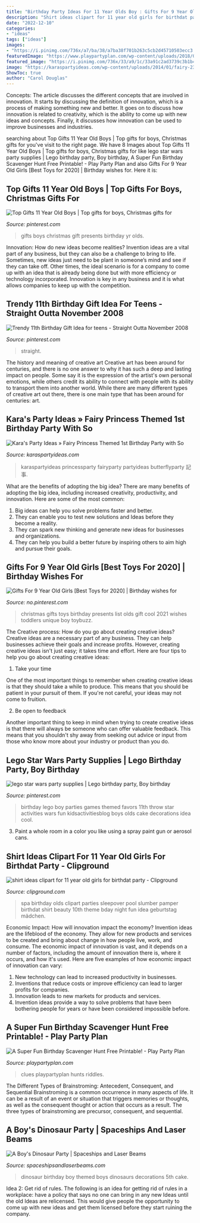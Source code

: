 ```yaml
---
title: "Birthday Party Ideas For 11 Year Olds Boy : Gifts For 9 Year Old Girls [best Toys For 2020]"
description: "Shirt ideas clipart for 11 year old girls for birthdat party"
date: "2022-12-10"
categories:
- "ideas"
tags: ["ideas"]
images:
- "https://i.pinimg.com/736x/a7/ba/38/a7ba38f701b263c5cb2d45710503ecc3.jpg"
featuredImage: "https://www.playpartyplan.com/wp-content/uploads/2018/06/birthday-scavenger-hunt-pins-4-of-4-610x1350.jpg"
featured_image: "https://i.pinimg.com/736x/33/a9/1c/33a91c2ad3739c3b1b4d32902f80fd26.jpg"
image: "https://karaspartyideas.com/wp-content/uploads/2014/01/fairy-23.jpg"
ShowToc: true
author: "Carol Douglas"
---
```



Concepts:
The article discusses the different concepts that are involved in innovation. It starts by discussing the definition of innovation, which is a process of making something new and better. It goes on to discuss how innovation is related to creativity, which is the ability to come up with new ideas and concepts. Finally, it discusses how innovation can be used to improve businesses and industries.

	

		
searching about Top Gifts 11 Year Old Boys | Top gifts for boys, Christmas gifts for you've visit to the right page. We have 8 Images about Top Gifts 11 Year Old Boys | Top gifts for boys, Christmas gifts for like lego star wars party supplies | Lego birthday party, Boy birthday, A Super Fun Birthday Scavenger Hunt Free Printable! - Play Party Plan and also Gifts For 9 Year Old Girls [Best Toys for 2020] | Birthday wishes for. Here it is:
		
    
## Top Gifts 11 Year Old Boys | Top Gifts For Boys, Christmas Gifts For

<img loading=lazy src="https://i.pinimg.com/736x/a7/ba/38/a7ba38f701b263c5cb2d45710503ecc3.jpg" onerror="this.onerror=null;this.src='https://tse3.mm.bing.net/th?id=OIP.AsA12TlKbDa9GsClylAZfgHaPG&amp;pid=15.1';" alt="Top Gifts 11 Year Old Boys | Top gifts for boys, Christmas gifts for">

_Source: pinterest.com_

>gifts boys christmas gift presents birthday yr olds. 

	

Innovation: How do new ideas become realities?
Invention ideas are a vital part of any business, but they can also be a challenge to bring to life. Sometimes, new ideas just need to be plant in someone’s mind and see if they can take off. Other times, the ideal scenario is for a company to come up with an idea that is already being done but with more efficiency or technology incorporated. Innovation is key in any business and it is what allows companies to keep up with the competition.

    
## Trendy 11th Birthday Gift Idea For Teens - Straight Outta November 2008

<img loading=lazy src="https://i.pinimg.com/736x/33/a9/1c/33a91c2ad3739c3b1b4d32902f80fd26.jpg" onerror="this.onerror=null;this.src='https://tse2.mm.bing.net/th?id=OIP.q3PmKRTjq9eS5HHRRU_V2wHaJ4&amp;pid=15.1';" alt="Trendy 11th Birthday Gift Idea for teens - Straight Outta November 2008">

_Source: pinterest.com_

>straight. 

	

The history and meaning of creative art
Creative art has been around for centuries, and there is no one answer to why it has such a deep and lasting impact on people. Some say it is the expression of the artist's own personal emotions, while others credit its ability to connect with people with its ability to transport them into another world. While there are many different types of creative art out there, there is one main type that has been around for centuries: art.

    
## Kara&#039;s Party Ideas » Fairy Princess Themed 1st Birthday Party With So

<img loading=lazy src="https://karaspartyideas.com/wp-content/uploads/2014/01/fairy-23.jpg" onerror="this.onerror=null;this.src='https://tse4.mm.bing.net/th?id=OIP.Aq8iAYKymB1omvHFTH1WigHaF7&amp;pid=15.1';" alt="Kara&#039;s Party Ideas » Fairy Princess Themed 1st Birthday Party with So">

_Source: karaspartyideas.com_

>karaspartyideas princessparty fairyparty partyideas butterflyparty 記事. 

	

What are the benefits of adopting the big idea?
There are many benefits of adopting the big idea, including increased creativity, productivity, and innovation. Here are some of the most common: 
1. Big ideas can help you solve problems faster and better.
2. They can enable you to test new solutions and Ideas before they become a reality. 
3. They can spark new thinking and generate new ideas for businesses and organizations. 
4. They can help you build a better future by inspiring others to aim high and pursue their goals.

    
## Gifts For 9 Year Old Girls [Best Toys For 2020] | Birthday Wishes For

<img loading=lazy src="https://i.pinimg.com/736x/73/0d/ff/730dff806771dfd8fb99c60a7145ce72.jpg" onerror="this.onerror=null;this.src='https://tse2.mm.bing.net/th?id=OIP.uVmbdNIFZtYI9YrWox746wHaOG&amp;pid=15.1';" alt="Gifts For 9 Year Old Girls [Best Toys for 2020] | Birthday wishes for">

_Source: no.pinterest.com_

>christmas gifts toys birthday presents list olds gift cool 2021 wishes toddlers unique boy toybuzz. 

	

The Creative process: How do you go about creating creative ideas?
Creative ideas are a necessary part of any business. They can help businesses achieve their goals and increase profits. However, creating creative ideas isn't just easy; it takes time and effort. Here are four tips to help you go about creating creative ideas:
1. Take your time

One of the most important things to remember when creating creative ideas is that they should take a while to produce. This means that you should be patient in your pursuit of them. If you're not careful, your ideas may not come to fruition.

2. Be open to feedback

Another important thing to keep in mind when trying to create creative ideas is that there will always be someone who can offer valuable feedback. This means that you shouldn't shy away from seeking out advice or input from those who know more about your industry or product than you do.

    
## Lego Star Wars Party Supplies | Lego Birthday Party, Boy Birthday

<img loading=lazy src="https://i.pinimg.com/736x/77/9f/71/779f711174ced16b229808fd1926f715--harry-birthday-golden-birthday.jpg" onerror="this.onerror=null;this.src='https://tse1.mm.bing.net/th?id=OIP.offWJR_we4tRtBIEJx_Q5gHaKX&amp;pid=15.1';" alt="lego star wars party supplies | Lego birthday party, Boy birthday">

_Source: pinterest.com_

>birthday lego boy parties games themed favors 11th throw star activities wars fun kidsactivitiesblog boys olds cake decorations idea cool. 

	

3. Paint a whole room in a color you like using a spray paint gun or aerosol cans.

    
## Shirt Ideas Clipart For 11 Year Old Girls For Birthdat Party - Clipground

<img loading=lazy src="http://clipground.com/images/shirt-ideas-clipart-for-11-year-old-girls-for-birthdat-party-15.jpg" onerror="this.onerror=null;this.src='https://tse3.mm.bing.net/th?id=OIP.yKLnnaV5AWOR3Kh5-WRZAQHaE8&amp;pid=15.1';" alt="shirt ideas clipart for 11 year old girls for birthdat party - Clipground">

_Source: clipground.com_

>spa birthday olds clipart parties sleepover pool slumber pamper birthdat shirt beauty 10th theme bday night fun idea geburtstag mädchen. 

	

Economic Impact: How will innovation impact the economy?
Invention ideas are the lifeblood of the economy. They allow for new products and services to be created and bring about change in how people live, work, and consume. The economic impact of innovation is vast, and it depends on a number of factors, including the amount of innovation there is, where it occurs, and how it's used. Here are five examples of how economic impact of innovation can vary: 
1. New technology can lead to increased productivity in businesses. 
2. Inventions that reduce costs or improve efficiency can lead to larger profits for companies. 
3. Innovation leads to new markets for products and services. 
4. Invention ideas provide a way to solve problems that have been bothering people for years or have been considered impossible before. 

    
## A Super Fun Birthday Scavenger Hunt Free Printable! - Play Party Plan

<img loading=lazy src="https://www.playpartyplan.com/wp-content/uploads/2018/06/birthday-scavenger-hunt-pins-4-of-4-610x1350.jpg" onerror="this.onerror=null;this.src='https://tse2.mm.bing.net/th?id=OIP.6wULTSRpuIhUZUAgW2HSeAHaQZ&amp;pid=15.1';" alt="A Super Fun Birthday Scavenger Hunt Free Printable! - Play Party Plan">

_Source: playpartyplan.com_

>clues playpartyplan hunts riddles. 

	

The Different Types of Brainstroming: Antecedent, Consequent, and Sequential
Brainstroming is a common occurrence in many aspects of life. It can be a result of an event or situation that triggers memories or thoughts, as well as the consequent thought or action that occurs as a result. The three types of brainstroming are precursor, consequent, and sequential.

    
## A Boy&#039;s Dinosaur Party | Spaceships And Laser Beams

<img loading=lazy src="http://spaceshipsandlaserbeams.com/wp-content/uploads/2015/09/dinosaur-themed-birthday-party-ideas-boys.jpg" onerror="this.onerror=null;this.src='https://tse3.mm.bing.net/th?id=OIP.vkKZ85RzDNE1_zH_epgCBwHaLH&amp;pid=15.1';" alt="A Boy&#039;s Dinosaur Party | Spaceships and Laser Beams">

_Source: spaceshipsandlaserbeams.com_

>dinosaur birthday boy themed boys dinosaurs decorations 5th cake. 

	

Idea 2: Get rid of rules.
The following is an idea for getting rid of rules in a workplace: have a policy that says no one can bring in any new Ideas until the old Ideas are relicensed. This would give people the opportunity to come up with new ideas and get them licensed before they start ruining the company.

